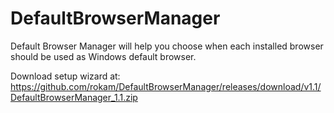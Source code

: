 DefaultBrowserManager
=====================

Default Browser Manager will help you choose when each installed browser should be used as Windows default browser.

Download setup wizard at: https://github.com/rokam/DefaultBrowserManager/releases/download/v1.1/DefaultBrowserManager_1.1.zip
